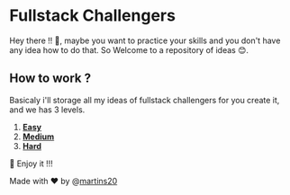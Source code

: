 # Fullstack Challengers

Hey there !! 👋, maybe you want to practice your skills and you don't have any idea how to do that. So Welcome to a repository of ideas 😊.

## How to work ?

Basicaly i'll storage all my ideas of fullstack challengers for you create it, and we has 3 levels.

1.  **[Easy](./easy)**
2.  **[Medium](./medium)**
3.  **[Hard](./hard)**

🚀 Enjoy it !!!

Made with ❤️ by @[martins20](https://www.github.com/martins20)
